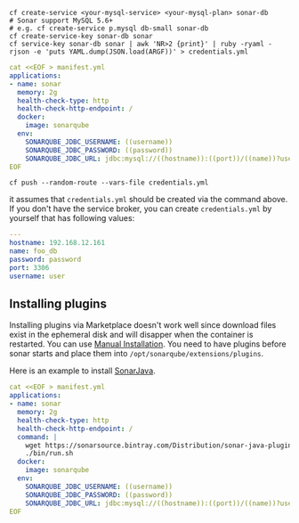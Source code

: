 
```
cf create-service <your-mysql-service> <your-mysql-plan> sonar-db
# Sonar support MySQL 5.6+
# e.g. cf create-service p.mysql db-small sonar-db
cf create-service-key sonar-db sonar
cf service-key sonar-db sonar | awk 'NR>2 {print}' | ruby -ryaml -rjson -e 'puts YAML.dump(JSON.load(ARGF))' > credentials.yml
```

```yaml
cat <<EOF > manifest.yml
applications:
- name: sonar
  memory: 2g
  health-check-type: http
  health-check-http-endpoint: /
  docker:
    image: sonarqube
  env:
    SONARQUBE_JDBC_USERNAME: ((username))
    SONARQUBE_JDBC_PASSWORD: ((password))
    SONARQUBE_JDBC_URL: jdbc:mysql://((hostname)):((port))/((name))?useUnicode=true&characterEncoding=utf8&rewriteBatchedStatements=true&useConfigs=maxPerformance&useSSL=false
EOF
```

```
cf push --random-route --vars-file credentials.yml
```

it assumes that `credentials.yml` should be created via the command above. If you don't have the service broker, you can create `credentials.yml` by yourself that has following values:

```yaml
---
hostname: 192.168.12.161
name: foo_db
password: password
port: 3306
username: user
```


## Installing plugins

Installing plugins via Marketplace doesn't work well since download files exist in the ephemeral disk and will disapper when the container is restarted.
You can use [Manual Installation](https://docs.sonarqube.org/display/SONAR/Installing+a+Plugin#InstallingaPlugin-ManualInstallation).
You need to have plugins before sonar starts and place them into `/opt/sonarqube/extensions/plugins`.

Here is an example to install [SonarJava](https://docs.sonarqube.org/display/PLUG/SonarJava).

```yaml
cat <<EOF > manifest.yml
applications:
- name: sonar
  memory: 2g
  health-check-type: http
  health-check-http-endpoint: /
  command: |
    wget https://sonarsource.bintray.com/Distribution/sonar-java-plugin/sonar-java-plugin-5.7.0.15470.jar -O /opt/sonarqube/extensions/plugins/sonar-java-plugin-5.7.0.15470.jar && \
    ./bin/run.sh 
  docker:
    image: sonarqube
  env:
    SONARQUBE_JDBC_USERNAME: ((username))
    SONARQUBE_JDBC_PASSWORD: ((password))
    SONARQUBE_JDBC_URL: jdbc:mysql://((hostname)):((port))/((name))?useUnicode=true&characterEncoding=utf8&rewriteBatchedStatements=true&useConfigs=maxPerformance&useSSL=false
EOF
```